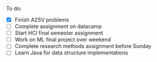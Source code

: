 To do:
- [x] Finish A2SV problems
- [ ] Complete assignment on datacamp
- [ ]  Start HCI final semester assignment
- [ ] Work on ML final project over weekend
- [ ] Complete research methods assignment before Sunday
- [ ] Learn Java for data structure implementations
